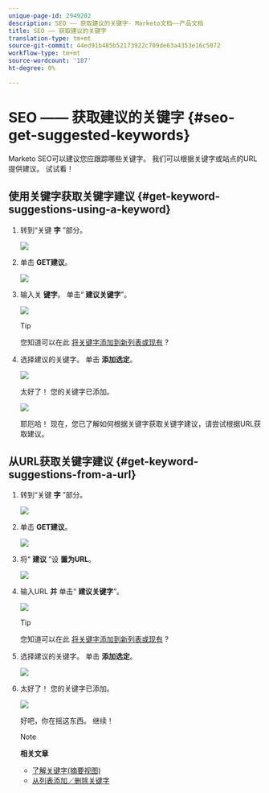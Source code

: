 ```yaml
---
unique-page-id: 2949202
description: SEO —— 获取建议的关键字- Marketo文档——产品文档
title: SEO —— 获取建议的关键字
translation-type: tm+mt
source-git-commit: 44ed91b485b52173922c709de63a4353e16c5072
workflow-type: tm+mt
source-wordcount: '187'
ht-degree: 0%

---
```



# SEO —— 获取建议的关键字 {#seo-get-suggested-keywords}

Marketo SEO可以建议您应跟踪哪些关键字。 我们可以根据关键字或站点的URL提供建议。 试试看！

## 使用关键字获取关键字建议 {#get-keyword-suggestions-using-a-keyword}

1. 转到“关键 **字** ”部分。

   ![](assets/image2014-9-18-10-3a51-3a41.png)

1. 单击 **GET建议**。

   ![](assets/image2014-9-18-10-3a52-3a42.png)

1. 输入关 **键字**。 单击“ **建议关键字**”。

   ![](assets/image2014-9-18-10-3a53-3a14.png)

   >[!TIP]
   >
   >您知道可以在此 [将关键字添加到新列表或现有](../../../../product-docs/additional-apps/seo/understanding-seo/seo-managing-lists.md) ?

1. 选择建议的关键字。 单击 **添加选定**。

   ![](assets/image2014-9-18-10-3a54-3a12.png)

   太好了！ 您的关键字已添加。

   ![](assets/image2014-9-18-10-3a54-3a16.png)

   耶厄哈！ 现在，您已了解如何根据关键字获取关键字建议，请尝试根据URL获取建议。

## 从URL获取关键字建议  {#get-keyword-suggestions-from-a-url}

1. 转到“关键 **字** ”部分。

   ![](assets/image2014-9-18-10-3a54-3a26.png)

1. 单击 **GET建议**。

   ![](assets/image2014-9-18-11-3a4-3a43.png)

1. 将“ **建议** ”设 **置为URL**。

   ![](assets/image2014-9-18-11-3a4-3a52.png)

1. 输入URL **并** 单击“ **建议关键字**”。

   ![](assets/image2014-9-18-11-3a5-3a7.png)

   >[!TIP]
   >
   >您知道可以在此 [将关键字添加到新列表或现有](../../../../product-docs/additional-apps/seo/understanding-seo/seo-managing-lists.md) ?

1. 选择建议的关键字。 单击 **添加选定**。

   ![](assets/image2014-9-18-11-3a8-3a3.png)

1. 太好了！ 您的关键字已添加。

   ![](assets/image2014-9-18-11-3a8-3a25.png)

   好吧，你在摇这东西。 继续！

   >[!NOTE]
   >
   >**相关文章**
   >
   >    
   >    
   >    * [了解关键字(摘要视图)](seo-understanding-keywords.md)
   >    * [从列表添加／删除关键字](seo-add-remove-keywords-from-a-list.md)


